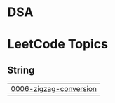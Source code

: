 # DSA

<!---LeetCode Topics Start-->
# LeetCode Topics
## String
|  |
| ------- |
| [0006-zigzag-conversion](https://github.com/Ddhawan2003/DSA/tree/master/0006-zigzag-conversion) |
<!---LeetCode Topics End-->